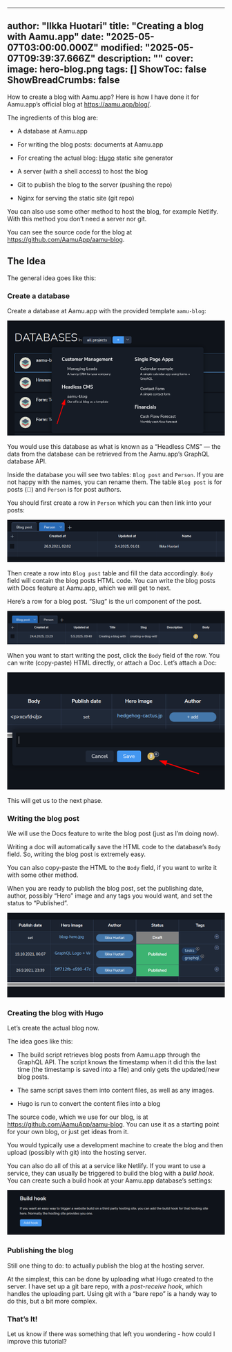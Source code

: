 
---
author: "Ilkka Huotari"
title: "Creating a blog with Aamu.app"
date: "2025-05-07T03:00:00.000Z"
modified: "2025-05-07T09:39:37.666Z"
description: ""
cover:
  image: hero-blog.png
tags: []
ShowToc: false
ShowBreadCrumbs: false
---

<p>How to create a blog with Aamu.app? Here is how I have done it for Aamu.app’s official blog at <a target="_blank" rel="noopener noreferrer nofollow" href="https://aamu.app/blog/">https://aamu.app/blog/</a>.</p><p>The ingredients of this blog are:</p><ul><li><p>A database at Aamu.app</p></li><li><p>For writing the blog posts: documents at Aamu.app</p></li><li><p>For creating the actual blog: <a target="_blank" rel="noopener noreferrer nofollow" href="https://gohugo.io/" id="3cc0064a-8cad-48d6-93df-8f6ff1fd33b7">Hugo</a> static site generator</p></li><li><p>A server (with a shell access) to host the blog</p></li><li><p>Git to publish the blog to the server (pushing the repo)</p></li><li><p>Nginx for serving the static site (git repo)</p></li></ul><p>You can also use some other method to host the blog, for example Netlify. With this method you don’t need a server nor git. </p><p>You can see the source code for the blog at <a target="_blank" rel="noopener noreferrer nofollow" href="https://github.com/AamuApp/aamu-blog">https://github.com/AamuApp/aamu-blog</a>.</p><h2>The Idea</h2><p>The general idea goes like this:</p><h3>Create a database</h3><p>Create a database at Aamu.app with the provided template <code>aamu-blog</code>:</p><img src="1746610791059image.png" style="width: auto;" id="6a02906c-18cf-41b5-ab6e-2fce80636e12"><p>You would use this database as what is known as a “Headless CMS” — the data from the database can be retrieved from the Aamu.app’s GraphQL database API.</p><p>Inside the database you will see two tables: <code>Blog post</code> and <code>Person</code>. If you are not happy with the names, you can rename them. The table <code>Blog post</code> is for posts (<span data-node="emoji" data-emoji="🧐" data-annotation="face with monocle" style="user-select: text; font-family: &quot;Twemoji Mozilla&quot;, &quot;Apple Color Emoji&quot;, &quot;Segoe UI Emoji&quot;, &quot;Segoe UI Symbol&quot;, &quot;Noto Color Emoji&quot;, &quot;EmojiOne Color&quot;, &quot;Android Emoji&quot;, sans-serif;"><img alt="face with monocle" style="display: none; width: 1em; height: 1em;"><span role="img" aria-label="face with monocle" style="display: inline-block;">🧐</span></span>) and <code>Person</code> is for post authors. </p><p>You should first create a row in <code>Person</code> which you can then link into your posts:</p><img src="1746610791251image.png" style="width: auto;" id="5917a2b7-ec52-427e-8736-30eec3f0f1cb"><p>Then create a row into <code>Blog post</code> table and fill the data accordingly. <code>Body</code> field will contain the blog posts HTML code. You can write the blog posts with Docs feature at Aamu.app, which we will get to next.</p><p>Here’s a row for a blog post. “Slug” is the url component of the post.</p><img src="1746610791301image.png" style="width: auto;" id="060b0e45-1182-4550-b4b6-5e61e7e5a840"><p>When you want to start writing the post, click the <code>Body</code> field of the row. You can write (copy-paste) HTML directly, or attach a Doc. Let’s attach a Doc:</p><img src="1746610791352image.png" style="width: auto;" id="c661eb18-e621-42ce-8ff2-bdf677690af3"><p>This will get us to the next phase.</p><h3>Writing the blog post</h3><p>We will use the Docs feature to write the blog post (just as I’m doing now). </p><p>Writing a doc will automatically save the HTML code to the database’s <code>Body</code> field. So, writing the blog post is extremely easy.</p><p>You can also copy-paste the HTML to the <code>Body</code> field, if you want to write it with some other method.</p><p>When you are ready to publish the blog post, set the publishing date, author, possibly “Hero” image and any tags you would want, and set the status to “Published”.</p><img src="1746610791402image.png" style="width: auto;" id="897251ed-bc94-4e2f-a80a-d6e86e1cda40"><h3>Creating the blog with Hugo</h3><p>Let’s create the actual blog now. </p><p>The idea goes like this:</p><ul><li><p>The build script retrieves blog posts from Aamu.app through the GraphQL API. The script knows the timestamp when it did this the last time (the timestamp is saved into a file) and only gets the updated/new blog posts.</p></li><li><p>The same script saves them into content files, as well as any images.</p></li><li><p>Hugo is run to convert the content files into a blog</p></li></ul><p>The source code, which we use for our blog, is at <a target="_blank" rel="noopener noreferrer nofollow" href="https://github.com/AamuApp/aamu-blog">https://github.com/AamuApp/aamu-blog</a>. You can use it as a starting point for your own blog, or just get ideas from it.</p><p>You would typically use a development machine to create the blog and then upload (possibly with git) into the hosting server. </p><p>You can also do all of this at a service like Netlify. If you want to use a service, they can usually be triggered to build the blog with a <em>build hook</em>. You can create such a build hook at your Aamu.app database’s settings: </p><img src="1746610791452image.png" style="width: auto;" id="41324f84-1d74-4408-bd69-35ddd2b9a86b"><h3>Publishing the blog</h3><p>Still one thing to do: to actually publish the blog at the hosting server.</p><p>At the simplest, this can be done by uploading what Hugo created to the server. I have set up a git bare repo, with a <em>post-receive hook</em>, which handles the uploading part. Using git with a “bare repo” is a handy way to do this, but a bit more complex.</p><h3>That’s It!</h3><p>Let us know if there was something that left you wondering - how could I improve this tutorial?</p><p></p><p></p><p></p>
